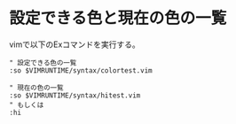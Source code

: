 # 設定できる色と現在の色の一覧

vimで以下のExコマンドを実行する。

```vim
" 設定できる色の一覧
:so $VIMRUNTIME/syntax/colortest.vim

" 現在の色の一覧
:so $VIMRUNTIME/syntax/hitest.vim
" もしくは
:hi
```

